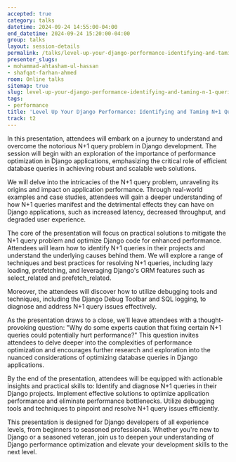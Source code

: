 ```yaml
---
accepted: true
category: talks
datetime: 2024-09-24 14:55:00-04:00
end_datetime: 2024-09-24 15:20:00-04:00
group: talks
layout: session-details
permalink: /talks/level-up-your-django-performance-identifying-and-taming-n-1-queries/
presenter_slugs:
- mohammad-ahtasham-ul-hassan
- shafqat-farhan-ahmed
room: Online talks
sitemap: true
slug: level-up-your-django-performance-identifying-and-taming-n-1-queries
tags:
- performance
title: 'Level Up Your Django Performance: Identifying and Taming N+1 Queries'
track: t2
---
```


In this presentation, attendees will embark on a journey to understand and overcome the notorious N+1 query problem in Django development. The session will begin with an exploration of the importance of performance optimization in Django applications, emphasizing the critical role of efficient database queries in achieving robust and scalable web solutions.

We will delve into the intricacies of the N+1 query problem, unraveling its origins and impact on application performance. Through real-world examples and case studies, attendees will gain a deeper understanding of how N+1 queries manifest and the detrimental effects they can have on Django applications, such as increased latency, decreased throughput, and degraded user experience.

The core of the presentation will focus on practical solutions to mitigate the N+1 query problem and optimize Django code for enhanced performance. Attendees will learn how to identify N+1 queries in their projects and understand the underlying causes behind them. We will explore a range of techniques and best practices for resolving N+1 queries, including lazy loading, prefetching, and leveraging Django's ORM features such as select_related and prefetch_related.

Moreover, the attendees will discover how to utilize debugging tools and techniques, including the Django Debug Toolbar and SQL logging, to diagnose and address N+1 query issues effectively.

As the presentation draws to a close, we'll leave attendees with a thought-provoking question: "Why do some experts caution that fixing certain N+1 queries could potentially hurt performance?" This question invites attendees to delve deeper into the complexities of performance optimization and encourages further research and exploration into the nuanced considerations of optimizing database queries in Django applications.

By the end of the presentation, attendees will be equipped with actionable insights and practical skills to:
Identify and diagnose N+1 queries in their Django projects.
Implement effective solutions to optimize application performance and eliminate performance bottlenecks.
Utilize debugging tools and techniques to pinpoint and resolve N+1 query issues efficiently.

This presentation is designed for Django developers of all experience levels, from beginners to seasoned professionals. Whether you're new to Django or a seasoned veteran, join us to deepen your understanding of Django performance optimization and elevate your development skills to the next level.